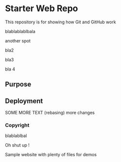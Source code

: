 # Starter Web Repo

This repository is for showing how Git and GitHub work

blablablablbala

another spot


bla2

bla3

bla 4

## Purpose

## Deployment
SOME MORE TEXT (rebasing) more changes

### Copyright
blablablbal

Oh shut up !

Sample website with plenty of files for demos